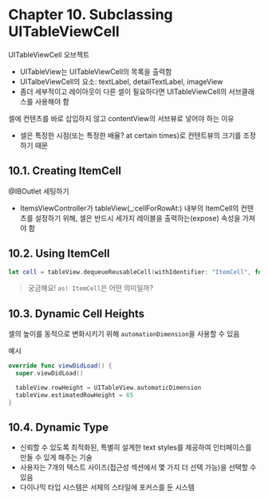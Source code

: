 # Chapter 10. Subclassing UITableViewCell

UITableViewCell 오브젝트

- UITableView는 UITableViewCell의 목록을 출력함
- UITalbeViewCell의 요소: textLabel, detailTextLabel, imageView
- 좀더 세부적이고 레이아웃이 다른 셀이 필요하다면 UITableViewCell의 서브클래스를 사용해야 함

셀에 컨텐츠를 바로 삽입하지 않고 contentView의 서브뷰로 넣어야 하는 이유

- 셀은 특정한 시점(또는 특정한 배율? at certain times)로 컨텐트뷰의 크기를 조정하기 때문

## 10.1. Creating ItemCell

@IBOutlet 세팅하기

- ItemsViewController가 tableView(\_:cellForRowAt:) 내부의 ItemCell의 컨텐츠를 설정하기 위해, 셀은 반드시 세가지 레이블을 출력하는(expose) 속성을 가져야 함

## 10.2. Using ItemCell

```swift
let cell = tableView.dequeueReusableCell(withIdentifier: "ItemCell", for: indexPath) as! ItemCell
```

> 궁금해요! `as! ItemCell`은 어떤 의미일까?

## 10.3. Dynamic Cell Heights

셀의 높이를 동적으로 변화시키기 위해 `automationDimension`을 사용할 수 있음

예시

```swift
override func viewDidLoad() {
  super.viewDidLoad()

  tableView.rowHeight = UITableView.automaticDimension
  tableView.estimatedRowHeight = 65
}
```

## 10.4. Dynamic Type

- 신뢰할 수 있도록 최적화된, 특별히 설계한 text styles를 제공하여 인터페이스를 만들 수 있게 해주는 기술
- 사용자는 7개의 텍스트 사이즈(접근성 섹션에서 몇 가지 더 선택 가능)을 선택할 수 있음
- 다이나믹 타입 시스템은 서체의 스타일에 포커스를 둔 시스템
